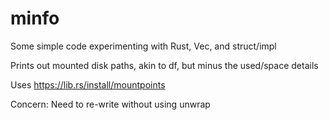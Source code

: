 # minfo

Some simple code experimenting with Rust, Vec, and struct/impl

Prints out mounted disk paths, akin to df, but minus the used/space details

Uses https://lib.rs/install/mountpoints

Concern: Need to re-write without using unwrap
